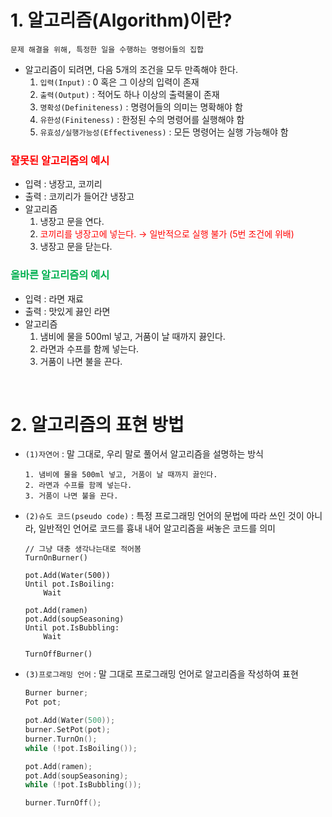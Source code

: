 # 1. 알고리즘(Algorithm)이란?
```
문제 해결을 위해, 특정한 일을 수행하는 명령어들의 집합  
```  

- 알고리즘이 되려면, 다음 5개의 조건을 모두 만족해야 한다.
    1. `입력(Input)` : 0 혹은 그 이상의 입력이 존재
    2. `출력(Output)` : 적어도 하나 이상의 출력물이 존재
    3. `명확성(Definiteness)` : 명령어들의 의미는 명확해야 함
    4. `유한성(Finiteness)` : 한정된 수의 명령어를 실행해야 함
    5. `유효성/실행가능성(Effectiveness)` : 모든 명령어는 실행 가능해야 함  

### <font color="#ff0000">잘못된 알고리즘의 예시</font>
- 입력 : 냉장고, 코끼리
- 출력 : 코끼리가 들어간 냉장고
- 알고리즘
    1. 냉장고 문을 연다.
    2. <font color="#ff0000">코끼리를 냉장고에 넣는다. → 일반적으로 실행 불가 (5번 조건에 위배)</font>
    3. 냉장고 문을 닫는다.  

### <font color="#00b050">올바른 알고리즘의 예시</font>
- 입력 : 라면 재료
- 출력 : 맛있게 끓인 라면
- 알고리즘
    1. 냄비에 물을 500ml 넣고, 거품이 날 때까지 끓인다.
    2. 라면과 수프를 함께 넣는다.
    3. 거품이 나면 불을 끈다.  

<br>

# 2. 알고리즘의 표현 방법
- `(1)자연어` : 말 그대로, 우리 말로 풀어서 알고리즘을 설명하는 방식
    ```
    1. 냄비에 물을 500ml 넣고, 거품이 날 때까지 끓인다.
    2. 라면과 수프를 함께 넣는다.
    3. 거품이 나면 불을 끈다.
    ```
- `(2)슈도 코드(pseudo code)` : 특정 프로그래밍 언어의 문법에 따라 쓰인 것이 아니라, 일반적인 언어로 코드를 흉내 내어 알고리즘을 써놓은 코드를 의미
    ```
    // 그냥 대충 생각나는대로 적어봄
    TurnOnBurner()

    pot.Add(Water(500))
    Until pot.IsBoiling:
        Wait

    pot.Add(ramen)
    pot.Add(soupSeasoning)
    Until pot.IsBubbling:
        Wait

    TurnOffBurner()
    ```
- `(3)프로그래밍 언어` : 말 그대로 프로그래밍 언어로 알고리즘을 작성하여 표현  
    ```cpp
    Burner burner;
    Pot pot;

    pot.Add(Water(500));
    burner.SetPot(pot);
    burner.TurnOn();
    while (!pot.IsBoiling());

    pot.Add(ramen);
    pot.Add(soupSeasoning);
    while (!pot.IsBubbling());

    burner.TurnOff();
    ```